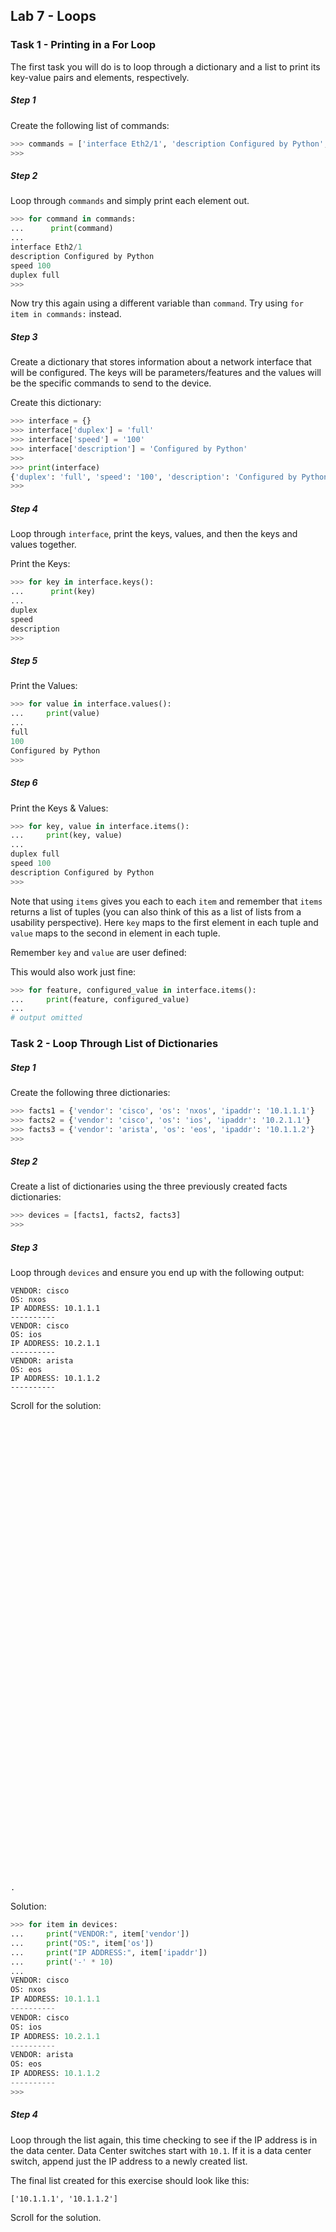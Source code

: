 ## Lab 7 - Loops

### Task 1 - Printing in a For Loop

The first task you will do is to loop through a dictionary and a list to print its key-value pairs and elements, respectively.

##### Step 1

Create the following list of commands:

```python
>>> commands = ['interface Eth2/1', 'description Configured by Python', 'speed 100', 'duplex full']
>>> 
```

##### Step 2

Loop through `commands` and simply print each element out.

```python
>>> for command in commands:
...      print(command)
...
interface Eth2/1
description Configured by Python
speed 100
duplex full
>>>
```


Now try this again using a different variable than `command`.  Try using `for item in commands:` instead.


##### Step 3

Create a dictionary that stores information about a network interface that will be configured.  The keys will be parameters/features and the values will be the specific commands to send to the device.

Create this dictionary:

```python
>>> interface = {}
>>> interface['duplex'] = 'full'
>>> interface['speed'] = '100'
>>> interface['description'] = 'Configured by Python'
>>>
>>> print(interface)
{'duplex': 'full', 'speed': '100', 'description': 'Configured by Python'}
>>>
```

##### Step 4

Loop through `interface`, print the keys, values, and then the keys and values together.

Print the Keys:

```python
>>> for key in interface.keys():
...      print(key)
...
duplex
speed
description
>>>
```

##### Step 5

Print the Values:

```python
>>> for value in interface.values():
...     print(value)
...
full
100
Configured by Python
>>>

```

##### Step 6

Print the Keys & Values:

```python
>>> for key, value in interface.items():
...     print(key, value)
...
duplex full
speed 100
description Configured by Python
>>>
```

Note that using `items` gives you each to each `item` and remember that `items` returns a list of tuples (you can also think of this as a list of lists from a usability perspective). Here `key` maps to the first element in each tuple and `value` maps to the second in element in each tuple.

Remember `key` and `value` are user defined:

This would also work just fine:

```python
>>> for feature, configured_value in interface.items():
...     print(feature, configured_value)
...
# output omitted
```

### Task 2 - Loop Through List of Dictionaries

##### Step 1

Create the following three dictionaries:

```python
>>> facts1 = {'vendor': 'cisco', 'os': 'nxos', 'ipaddr': '10.1.1.1'}
>>> facts2 = {'vendor': 'cisco', 'os': 'ios', 'ipaddr': '10.2.1.1'}
>>> facts3 = {'vendor': 'arista', 'os': 'eos', 'ipaddr': '10.1.1.2'}
>>>
```

##### Step 2

Create a list of dictionaries using the three previously created facts dictionaries:

``` python
>>> devices = [facts1, facts2, facts3]
>>> 
```

##### Step 3

Loop through `devices` and ensure you end up with the following output:

```
VENDOR: cisco
OS: nxos
IP ADDRESS: 10.1.1.1
----------
VENDOR: cisco
OS: ios
IP ADDRESS: 10.2.1.1
----------
VENDOR: arista
OS: eos
IP ADDRESS: 10.1.1.2
----------
```

Scroll for the solution:
```





















































.
```

Solution:

```python
>>> for item in devices:
...     print("VENDOR:", item['vendor'])
...     print("OS:", item['os'])
...     print("IP ADDRESS:", item['ipaddr'])
...     print('-' * 10)
... 
VENDOR: cisco
OS: nxos
IP ADDRESS: 10.1.1.1
----------
VENDOR: cisco
OS: ios
IP ADDRESS: 10.2.1.1
----------
VENDOR: arista
OS: eos
IP ADDRESS: 10.1.1.2
----------
>>> 
```


##### Step 4

Loop through the list again, this time checking to see if the IP address is in the data center.  Data Center switches start with `10.1`.  If it is a data center switch, append just the IP address to a newly created list.  

The final list created for this exercise should look like this:

```
['10.1.1.1', '10.1.1.2']
```

Scroll for the solution.


```









































.
```

Solution:

```python
>>> dc_switches = []
>>> 
>>> for item in devices:
...     if item['ipaddr'].startswith('10.1'):
...         dc_switches.append(item['ipaddr'])
... 
>>> 
>>> print(dc_switches)
['10.1.1.1', '10.1.1.2']
>>> 
```

You could have also broken down extracting the IP address like this:

```python
>>> dc_switches = []
>>> 
>>> for item in devices:
...     ip = item['ipaddr']
...     if ip.startswith('10.1'):
...         dc_switches.append(ip)
... 
>>> 
>>> print(dc_switches)
['10.1.1.1', '10.1.1.2']
>>> 
```

